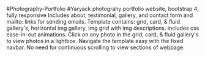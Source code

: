 #Photography-Portfolio
#Yaryack photograhy portfolio website, bootstrap 4, fully responsive Includes about, testimonial, gallery, and contact form and mailto: links for sending emails. Template contains: grid, card, & fluid gallery's, horizontal img gallery, img grid with img descriptions. includes css ease-in-out animations. Click on any photo in the grid, card, & fluid gallery's to view photos in a lightbox. Navigate the template easy with the fixed navbar. No need for continuous scrolling to view sections of webpage.
